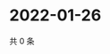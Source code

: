 # 2022-01-26

共 0 条

<!-- BEGIN WEIBO -->
<!-- 最后更新时间 Wed Jan 26 2022 00:21:06 GMT+0800 (China Standard Time) -->

<!-- END WEIBO -->
